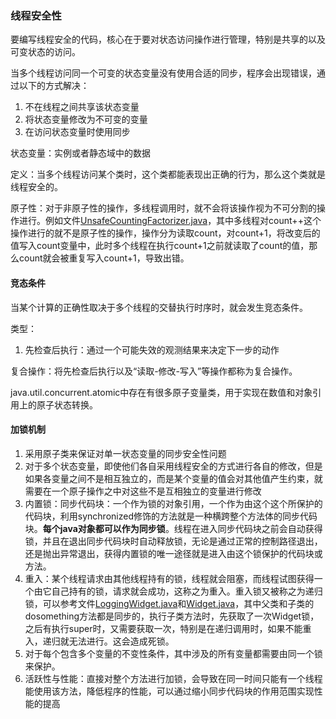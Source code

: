 ### 线程安全性

要编写线程安全的代码，核心在于要对状态访问操作进行管理，特别是共享的以及可变状态的访问。

当多个线程访问同一个可变的状态变量没有使用合适的同步，程序会出现错误，通过以下的方式解决：

1. 不在线程之间共享该状态变量
2. 将状态变量修改为不可变的变量
3. 在访问状态变量时使用同步

状态变量：实例或者静态域中的数据

定义：当多个线程访问某个类时，这个类都能表现出正确的行为，那么这个类就是线程安全的。

原子性：对于非原子性的操作，多线程调用时，就不会将该操作视为不可分割的操作进行。例如文件[UnsafeCountingFactorizer.java](../../../src/main/java/com/jiedong/ThreadSafety/UnsafeCountingFactorizer.java)，其中多线程对count++这个操作进行的就不是原子性的操作，操作分为读取count，对count+1，将改变后的值写入count变量中，此时多个线程在执行count+1之前就读取了count的值，那么count就会被重复写入count+1，导致出错。

#### 竞态条件

当某个计算的正确性取决于多个线程的交替执行时序时，就会发生竞态条件。

类型：

1. 先检查后执行：通过一个可能失效的观测结果来决定下一步的动作

复合操作：将先检查后执行以及“读取-修改-写入”等操作都称为复合操作。

java.util.concurrent.atomic中存在有很多原子变量类，用于实现在数值和对象引用上的原子状态转换。

#### 加锁机制

1. 采用原子类来保证对单一状态变量的同步安全性问题
2. 对于多个状态变量，即使他们各自采用线程安全的方式进行各自的修改，但是如果各变量之间不是相互独立的，而是某个变量的值会对其他值产生约束，就需要在一个原子操作之中对这些不是互相独立的变量进行修改
3. 内置锁：同步代码块：一个作为锁的对象引用，一个作为由这个这个所保护的代码块，利用synchronized修饰的方法就是一种横跨整个方法体的同步代码块。**每个java对象都可以作为同步锁**。线程在进入同步代码块之前会自动获得锁，并且在退出同步代码块时自动释放锁，无论是通过正常的控制路径退出，还是抛出异常退出，获得内置锁的唯一途径就是进入由这个锁保护的代码块或方法。
4. 重入：某个线程请求由其他线程持有的锁，线程就会阻塞，而线程试图获得一个由它自己持有的锁，请求就会成功，这称之为重入。重入锁又被称之为递归锁，可以参考文件[LoggingWidget.java](../../../src/main/java/com/jiedong/ThreadSafety/LoggingWidget.java)和[Widget.java](../../../src/main/java/com/jiedong/ThreadSafety/Widget.java)，其中父类和子类的dosomething方法都是同步的，执行子类方法时，先获取了一次Widget锁，之后有执行super时，又需要获取一次，特别是在递归调用时，如果不能重入，递归就无法进行。这会造成死锁。
5. 对于每个包含多个变量的不变性条件，其中涉及的所有变量都需要由同一个锁来保护。
6. 活跃性与性能：直接对整个方法进行加锁，会导致在同一时间只能有一个线程能使用该方法，降低程序的性能，可以通过缩小同步代码块的作用范围实现性能的提高

